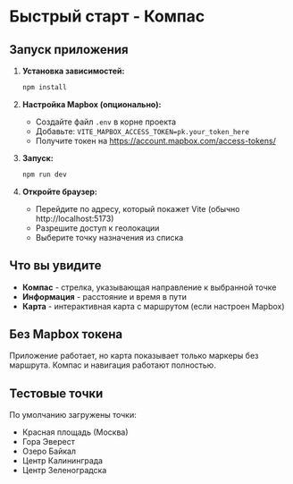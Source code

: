 # Быстрый старт - Компас

## Запуск приложения

1. **Установка зависимостей:**
   ```bash
   npm install
   ```

2. **Настройка Mapbox (опционально):**
   - Создайте файл `.env` в корне проекта
   - Добавьте: `VITE_MAPBOX_ACCESS_TOKEN=pk.your_token_here`
   - Получите токен на https://account.mapbox.com/access-tokens/

3. **Запуск:**
   ```bash
   npm run dev
   ```

4. **Откройте браузер:**
   - Перейдите по адресу, который покажет Vite (обычно http://localhost:5173)
   - Разрешите доступ к геолокации
   - Выберите точку назначения из списка

## Что вы увидите

- **Компас** - стрелка, указывающая направление к выбранной точке
- **Информация** - расстояние и время в пути
- **Карта** - интерактивная карта с маршрутом (если настроен Mapbox)

## Без Mapbox токена

Приложение работает, но карта показывает только маркеры без маршрута. Компас и навигация работают полностью.

## Тестовые точки

По умолчанию загружены точки:
- Красная площадь (Москва)
- Гора Эверест
- Озеро Байкал
- Центр Калининграда
- Центр Зеленоградска
